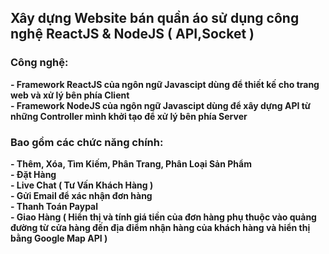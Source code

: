 <h2>Xây dựng Website bán quần áo sử dụng công nghệ ReactJS & NodeJS ( API,Socket )</h2>
<h3> Công nghệ: </h3>
<b>- Framework ReactJS của ngôn ngữ Javascipt dùng để thiết kế cho trang web và xử lý bên phía Client </b>
</br>
<b>- Framework NodeJS của ngôn ngữ Javascipt dùng để xây dựng API từ những Controller mình khởi tạo để xử lý bên phía Server </b>
<h3>Bao gồm các chức năng chính: </h4>
    <b>- Thêm, Xóa, Tìm Kiếm, Phân Trang, Phân Loại Sản Phẩm </b> </br>
    <b>- Đặt Hàng </b> </br>
    <b>- Live Chat ( Tư Vấn Khách Hàng ) </b> </br>
    <b>- Gửi Email để xác nhận đơn hàng </b> </br>
    <b>- Thanh Toán Paypal  </b> </br>
    <b>- Giao Hàng ( Hiển thị và tính giá tiền của đơn hàng phụ thuộc vào quảng đường từ cửa hàng đến địa điểm nhận hàng của khách hàng và hiển thị bằng Google Map API )  </b> </br>
